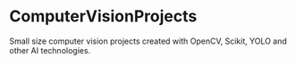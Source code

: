 # ComputerVisionProjects
Small size computer vision projects created with OpenCV, Scikit, YOLO and other AI technologies.
